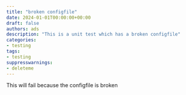 ```yaml
---
title: "broken configfile"
date: 2024-01-01T00:00:00+00:00
draft: false
authors: ads
description: "This is a unit test which has a broken configfile"
categories:
- testing
tags:
- testing
suppresswarnings:
- deleteme
---
```


This will fail because the configfile is broken
